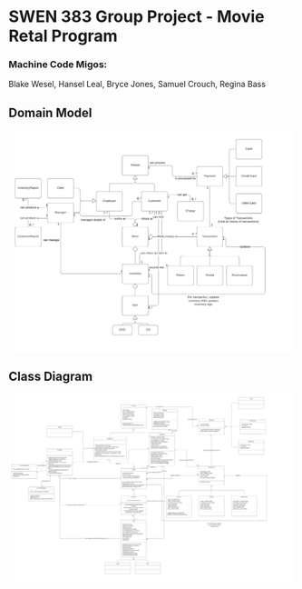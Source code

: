 # SWEN 383 Group Project - Movie Retal Program
### Machine Code Migos:
Blake Wesel, Hansel Leal, Bryce Jones, Samuel Crouch, Regina Bass


## Domain Model
<img src="Group Project/assets/Domain Object Model and Class Diagram - Domain Model.png" alt="Class Diagram" />

## Class Diagram
<img src="Group Project/assets/Domain Object Model and Class Diagram - Class Diagram.png" alt="Class Diagram" />

